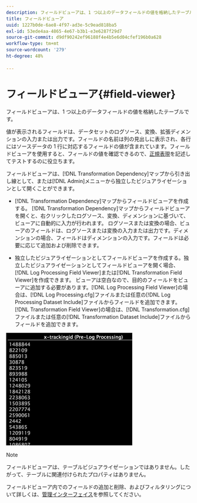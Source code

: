 ```yaml
---
description: フィールドビューアは、1 つ以上のデータフィールドの値を格納したテーブルです。
title: フィールドビューア
uuid: 1227b0de-6ae8-4f97-ad3e-5c9ead818ba5
exl-id: 53ede4aa-4865-4e67-b3b1-e3e6287f29d7
source-git-commit: d9df90242ef96188f4e4b5e6d04cfef196b0a628
workflow-type: tm+mt
source-wordcount: '279'
ht-degree: 48%

---
```


# フィールドビューア{#field-viewer}

フィールドビューアは、1 つ以上のデータフィールドの値を格納したテーブルです。

値が表示されるフィールドは、データセットのログソース、変換、拡張ディメンションの入力または出力です。フィールドの名前は列の見出しに表示され、各行にはソースデータの 1 行に対応するフィールドの値が含まれています。フィールドビューアを使用すると、フィールドの値を確認できるので、[正規表現](../../../../../home/c-dataset-const-proc/c-reg-exp.md#concept-070077baa419475094ef0469e92c5b9c)を記述してテストするのに役立ちます。

フィールドビューアは、[!DNL Transformation Dependency]マップから引き出し線として、または[!DNL Admin]メニューから独立したビジュアライゼーションとして開くことができます。

* [!DNL Transformation Dependency]マップからフィールドビューアを作成する。 [!DNL Transformation Dependency]マップからフィールドビューアを開くと、右クリックしたログソース、変換、ディメンションに基づいて、ビューアに自動的に入力が行われます。 ログソースまたは変換の場合、ビューアのフィールドは、ログソースまたは変換の入力または出力です。ディメンションの場合、フィールドはディメンションの入力です。フィールドは必要に応じて追加および削除できます。

* 独立したビジュアライゼーションとしてフィールドビューアを作成する。独立したビジュアライゼーションとしてフィールドビューアを開く場合、[!DNL Log Processing Field Viewer]または[!DNL Transformation Field Viewer]を作成できます。 ビューアは空白なので、目的のフィールドをビューアに追加する必要があります。[!DNL Log Processing Field Viewer]の場合は、[!DNL Log Processing.cfg]ファイルまたは任意の[!DNL Log Processing Dataset Include]ファイルからフィールドを追加できます。 [!DNL Transformation Field Viewer]の場合は、[!DNL Transformation.cfg]ファイルまたは任意の[!DNL Transformation Dataset Include]ファイルからフィールドを追加できます。

![](assets/vis_FieldViewer_OneField.png)

>[!NOTE]
>
>フィールドビューアは、テーブルビジュアライゼーションではありません。したがって、テーブルに関連付けられたプロパティはありません。

フィールドビューア内でのフィールドの追加と削除、およびフィルタリングについて詳しくは、[管理インターフェイス](../../../../../home/c-get-started/c-admin-intrf/c-admin-intrf.md#concept-855c1a91e1a948969fab592adca15f74)を参照してください。
